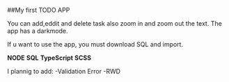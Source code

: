 ##My first TODO APP

You can add,eddit and delete task also zoom in and zoom out the text.
The app has a darkmode.

If u want to use the app, you must download SQL and import.

**NODE**
**SQL**
**TypeScript**
**SCSS**

I plannig to add: 
-Validation Error
-RWD
